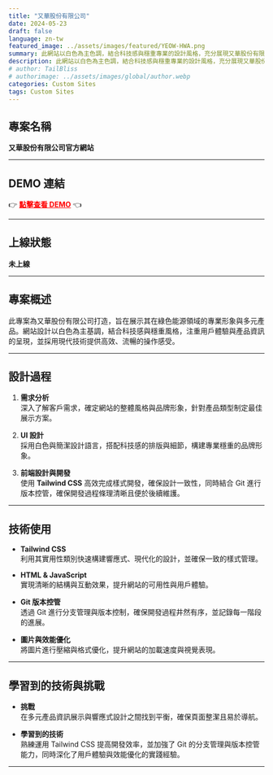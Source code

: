 ```yaml
---
title: "又華股份有限公司"
date: 2024-05-23
draft: false
language: zn-tw
featured_image: ../assets/images/featured/YEOW-HWA.png
summary: 此網站以白色為主色調，結合科技感與穩重專業的設計風格，充分展現又華股份有限公司在綠色能源領域的專業形象。網站架構簡潔，聚焦產品特色與技術優勢，並採用響應式設計，提供流暢的使用體驗，成功強化品牌數位形象及市場競爭力。
description: 此網站以白色為主色調，結合科技感與穩重專業的設計風格，充分展現又華股份有限公司在綠色能源領域的專業形象。網站架構簡潔，聚焦產品特色與技術優勢，並採用響應式設計，提供流暢的使用體驗，成功強化品牌數位形象及市場競爭力。
# author: TailBliss
# authorimage: ../assets/images/global/author.webp
categories: Custom Sites
tags: Custom Sites
---
```


## 專案名稱  
**又華股份有限公司官方網站**  

---  

## DEMO 連結  
👉 <a href="https://vina2325.github.io/YeowHwa-website/zh-TW/index.html" style="color: red; font-weight: bold;" target="_blank">點擊查看 DEMO</a> 👈

---

## 上線狀態  
**未上線**  

---  

## 專案概述  
此專案為又華股份有限公司打造，旨在展示其在綠色能源領域的專業形象與多元產品。網站設計以白色為主基調，結合科技感與穩重風格，注重用戶體驗與產品資訊的呈現，並採用現代技術提供高效、流暢的操作感受。  

---  

## 設計過程  

1. **需求分析**  
   深入了解客戶需求，確定網站的整體風格與品牌形象，針對產品類型制定最佳展示方案。  

2. **UI 設計**  
   採用白色與簡潔設計語言，搭配科技感的排版與細節，構建專業穩重的品牌形象。  

3. **前端設計與開發**  
   使用 **Tailwind CSS** 高效完成樣式開發，確保設計一致性，同時結合 Git 進行版本控管，確保開發過程條理清晰且便於後續維護。  

---  

## 技術使用  

- **Tailwind CSS**  
  利用其實用性類別快速構建響應式、現代化的設計，並確保一致的樣式管理。  

- **HTML & JavaScript**  
  實現清晰的結構與互動效果，提升網站的可用性與用戶體驗。  

- **Git 版本控管**  
  透過 Git 進行分支管理與版本控制，確保開發過程井然有序，並記錄每一階段的進展。  

- **圖片與效能優化**  
  將圖片進行壓縮與格式優化，提升網站的加載速度與視覺表現。  

---  

## 學習到的技術與挑戰  

- **挑戰**  
  在多元產品資訊展示與響應式設計之間找到平衡，確保頁面整潔且易於導航。  

- **學習到的技術**  
  熟練運用 Tailwind CSS 提高開發效率，並加強了 Git 的分支管理與版本控管能力，同時深化了用戶體驗與效能優化的實踐經驗。  

---

